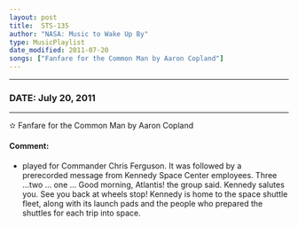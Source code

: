 ```yaml
---
layout: post
title:  STS-135
author: "NASA: Music to Wake Up By"
type: MusicPlaylist
date_modified: 2011-07-20
songs: ["Fanfare for the Common Man by Aaron Copland"]
---
```


----
### DATE: July 20, 2011
----
✫ Fanfare for the Common Man by Aaron Copland

#### Comment:
* played for Commander Chris Ferguson. It was followed by a prerecorded message from Kennedy Space Center employees. Three ...two ... one ... Good morning, Atlantis! the group said. Kennedy salutes you. See you back at wheels stop! Kennedy is home to the space shuttle fleet, along with its launch pads and the people who prepared the shuttles for each trip into space.



<br/>
<center>
	<a target="_blank"
	   href="https://twitter.com/intent/tweet?hashtags=Space,NASA,Playlist,NASAWakeupCalls,SpaceProgram&text={{ page.author}}, '{{ page.songs.first }}' {{ page.title }}, {{ page.date | date: '%B %d, %Y' }}. {{ site.url }}{{ page.url }}&via=nasawakeupcalls"><i class="fab fa-twitter" alt="Tweet this page" style="font-size: 1.3em;"></i></a>
	&nbsp; 	<i class="fas fa-user-astronaut" style="font-size: 1.5em;"></i> &nbsp;
    <a type="amzn" search="'Fanfare for the Common Man by Aaron Copland'" category="popular music">
    <i class="fab fa-amazon" style="font-size: 1.3em;"></i></a>
</center>
